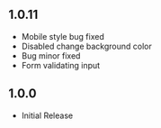 ## 1.0.11

* Mobile style bug fixed
* Disabled change background color
* Bug minor fixed
* Form validating input

## 1.0.0

* Initial Release
